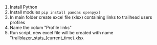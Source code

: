 1. Install Python
2. Install modules ``` pip install pandas openpyxl ```
3. In main folder create excel file (xlsx) containing links to trailhead users profiles
4. Name the colum "Profile links"
5. Run script, new excel file will be created with name "trailblazer_stats_{current_time}.xlsx

